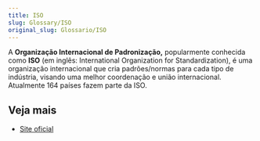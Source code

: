 ```yaml
---
title: ISO
slug: Glossary/ISO
original_slug: Glossario/ISO
---
```


A **Organização Internacional de Padronização,** popularmente conhecida como **ISO** (em inglês: International Organization for Standardization), é uma organização internacional que cria padrões/normas para cada tipo de indústria, visando uma melhor coordenação e união internacional. Atualmente 164 países fazem parte da ISO.

## Veja mais

- [Site oficial](http://www.iso.org/iso/home.html)
